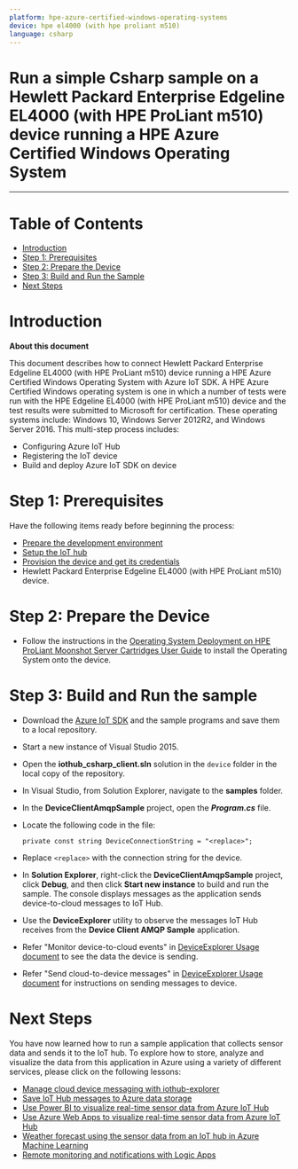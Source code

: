 ```yaml
---
platform: hpe-azure-certified-windows-operating-systems
device: hpe el4000 (with hpe proliant m510)
language: csharp
---
```


Run a simple Csharp sample on a Hewlett Packard Enterprise Edgeline EL4000 (with HPE ProLiant m510) device running a HPE Azure Certified Windows Operating System
===
---

# Table of Contents

-   [Introduction](#Introduction)
-   [Step 1: Prerequisites](#Prerequisites)
-   [Step 2: Prepare the Device](#PrepareDevice)
-   [Step 3: Build and Run the Sample](#Build)
-   [Next Steps](#NextSteps)

<a name="Introduction"></a>
# Introduction

**About this document**

This document describes how to connect Hewlett Packard Enterprise Edgeline EL4000 (with HPE ProLiant m510) device running a HPE Azure Certified Windows Operating System with Azure IoT SDK. A HPE Azure Certified Windows operating system is one in which a number of tests were run with the HPE Edgeline EL4000 (with HPE ProLiant m510) device and the test results were submitted to Microsoft for certification. These operating systems include: Windows 10, Windows Server 2012R2, and Windows Server 2016. This multi-step process includes:

-   Configuring Azure IoT Hub
-   Registering the IoT device
-   Build and deploy Azure IoT SDK on device

<a name="Prerequisites"></a>
# Step 1: Prerequisites

Have the following items ready before beginning the process:

-   [Prepare the development environment][setup-devbox-windows]
-   [Setup the IoT hub][lnk-setup-iot-hub]
-   [Provision the device and get its credentials][lnk-manage-iot-hub]
-   Hewlett Packard Enterprise Edgeline EL4000 (with HPE ProLiant m510) device.

<a name="PrepareDevice"></a>
# Step 2: Prepare the Device

-   Follow the instructions in the [Operating System Deployment on HPE ProLiant Moonshot Server Cartridges User Guide][os-setup] to install the Operating System onto the device.

<a name="Build"></a>
# Step 3: Build and Run the sample

-   Download the [Azure IoT SDK](https://github.com/Azure/azure-iot-sdk-csharp) and the sample programs and save them to a local repository.
-   Start a new instance of Visual Studio 2015.
-   Open the **iothub\_csharp\_client.sln** solution in the `device` folder in the local copy of the repository.
-   In Visual Studio, from Solution Explorer, navigate to the **samples** folder.
-   In the **DeviceClientAmqpSample** project, open the ***Program.cs*** file.
-   Locate the following code in the file:

        private const string DeviceConnectionString = "<replace>";
        
-   Replace `<replace>` with the connection string for the device.
-   In **Solution Explorer**, right-click the **DeviceClientAmqpSample** project, click **Debug**, and then click **Start new instance** to build and run the sample. The console displays messages as the application sends device-to-cloud messages to IoT Hub.
-   Use the **DeviceExplorer** utility to observe the messages IoT Hub receives from the **Device Client AMQP Sample** application.
-   Refer "Monitor device-to-cloud events" in [DeviceExplorer Usage document](https://github.com/Azure/azure-iot-sdk-csharp/blob/master/tools/DeviceExplorer/doc/how_to_use_device_explorer.md) to see the data the device is sending.
-   Refer "Send cloud-to-device messages" in [DeviceExplorer Usage document](https://github.com/Azure/azure-iot-sdk-csharp/blob/master/tools/DeviceExplorer/doc/how_to_use_device_explorer.md) for instructions on sending messages to device.

<a name="NextSteps"></a>
# Next Steps

You have now learned how to run a sample application that collects sensor data and sends it to the IoT hub. To explore how to store, analyze and visualize the data from this application in Azure using a variety of different services, please click on the following lessons:

-   [Manage cloud device messaging with iothub-explorer]
-   [Save IoT Hub messages to Azure data storage]
-   [Use Power BI to visualize real-time sensor data from Azure IoT Hub]
-   [Use Azure Web Apps to visualize real-time sensor data from Azure IoT Hub]
-   [Weather forecast using the sensor data from an IoT hub in Azure Machine Learning]
-   [Remote monitoring and notifications with Logic Apps]   

[Manage cloud device messaging with iothub-explorer]: https://docs.microsoft.com/en-us/azure/iot-hub/iot-hub-explorer-cloud-device-messaging
[Save IoT Hub messages to Azure data storage]: https://docs.microsoft.com/en-us/azure/iot-hub/iot-hub-store-data-in-azure-table-storage
[Use Power BI to visualize real-time sensor data from Azure IoT Hub]: https://docs.microsoft.com/en-us/azure/iot-hub/iot-hub-live-data-visualization-in-power-bi
[Use Azure Web Apps to visualize real-time sensor data from Azure IoT Hub]: https://docs.microsoft.com/en-us/azure/iot-hub/iot-hub-live-data-visualization-in-web-apps
[Weather forecast using the sensor data from an IoT hub in Azure Machine Learning]: https://docs.microsoft.com/en-us/azure/iot-hub/iot-hub-weather-forecast-machine-learning
[Remote monitoring and notifications with Logic Apps]: https://docs.microsoft.com/en-us/azure/iot-hub/iot-hub-monitoring-notifications-with-azure-logic-apps
[setup-devbox-windows]: https://github.com/Azure/azure-iot-sdk-c/blob/master/doc/devbox_setup.md
[os-setup]: https://support.hpe.com/hpsc/doc/public/display?docId=c03933547
[lnk-setup-iot-hub]: ../setup_iothub.md
[lnk-manage-iot-hub]: ../manage_iot_hub.md

